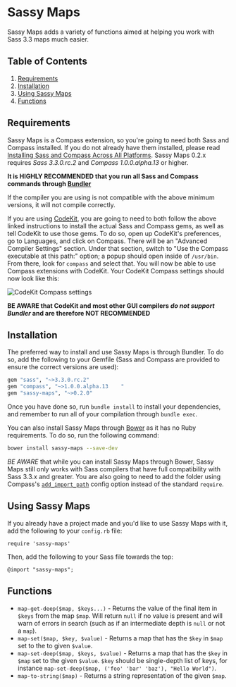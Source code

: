 # Sassy Maps

Sassy Maps adds a variety of functions aimed at helping you work with Sass 3.3 maps much easier.

## Table of Contents

1. [Requirements](#requirements)
2. [Installation](#installation)
3. [Using Sassy Maps](#using-sassy-maps)
4. [Functions](#functions)

## Requirements

Sassy Maps is a Compass extension, so you're going to need both Sass and Compass installed. If you do not already have them installed, please read [Installing Sass and Compass Across All Platforms](http://snugug.com/musings/installing-sass-and-compass-across-all-platform). Sassy Maps 0.2.x requires *Sass 3.3.0.rc.2* and *Compass 1.0.0.alpha.13* or higher.

**It is HIGHLY RECOMMENDED that you run all Sass and Compass commands through [Bundler](http://bundler.io/)**

If the compiler you are using is not compatible with the above minimum versions, it will not compile correctly.

If you are using [CodeKit](http://incident57.com/codekit/), you are going to need to both follow the above linked instructions to install the actual Sass and Compass gems, as well as tell CodeKit to use those gems. To do so, open up CodeKit's preferences, go to Languages, and click on Compass. There will be an "Advanced Compiler Settings" section. Under that section, switch to "Use the Compass executable at this path:" option; a popup should open inside of `/usr/bin`. From there, look for `compass` and select that. You will now be able to use Compass extensions with CodeKit. Your CodeKit Compass settings should now look like this:

![CodeKit Compass settings](http://f.cl.ly/items/320z0n1b1b2Q2Q0P351R/Screen%20Shot%202013-04-03%20at%202.14.30%20PM.png)

**BE AWARE that CodeKit and most other GUI compilers *do not support Bundler* and are therefore NOT RECOMMENDED**

## Installation

The preferred way to install and use Sassy Maps is through Bundler. To do so, add the following to your Gemfile (Sass and Compass are provided to ensure the correct versions are used):

```ruby
gem "sass", "~>3.3.0.rc.2"
gem "compass", "~>1.0.0.alpha.13	"
gem "sassy-maps", "~>0.2.0"
```

Once you have done so, run `bundle install` to install your dependencies, and remember to run all of your compilation through `bundle exec`.

You can also install Sassy Maps through [Bower](http://bower.io/) as it has no Ruby requirements. To do so, run the following command:

```bash
bower install sassy-maps --save-dev
```

*BE AWARE* that while you can install Sassy Maps through Bower, Sassy Maps still only works with Sass compilers that have full compatibility with Sass 3.3.x and greater. You are also going to need to add the folder using Compass's [`add_import_path`](http://compass-style.org/help/tutorials/configuration-reference/) config option instead of the standard `require`.

## Using Sassy Maps

If you already have a project made and you'd like to use Sassy Maps with it, add the following to your `config.rb` file:

`require 'sassy-maps'`

Then, add the following to your Sass file towards the top:

`@import "sassy-maps";`

## Functions

* `map-get-deep($map, $keys...)` - Returns the value of the final item in `$keys` from the map `$map`. Will return `null` if no value is present and will warn of errors in search (such as if an intermediate depth is `null` or not a `map`).
* `map-set($map, $key, $value)` - Returns a map that has the `$key` in `$map` set to the to given `$value`.
* `map-set-deep($map, $keys, $value)` - Returns a map that has the `$key` in `$map` set to the given `$value`. `$key` should be single-depth list of keys, for instance `map-set-deep($map, ('foo' 'bar' 'baz'), "Hello World")`.
* `map-to-string($map)` - Returns a string representation of the given `$map`.
